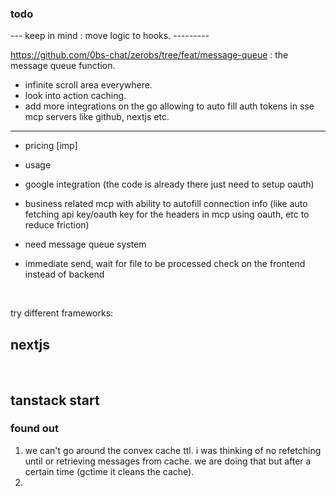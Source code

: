 ### todo

--- keep in mind : move logic to hooks. ---------

https://github.com/0bs-chat/zerobs/tree/feat/message-queue : the message queue function.

- infinite scroll area everywhere.
- look into action caching.
- add more integrations on the go allowing to auto fill auth tokens in sse mcp servers like github, nextjs etc.

---

- pricing [imp]
- usage
- google integration (the code is already there just need to setup oauth)
- business related mcp with ability to autofill connection info (like auto fetching api key/oauth key for the headers in mcp using oauth, etc to reduce friction)

- need message queue system
- immediate send, wait for file to be processed check on the frontend instead of backend

</br>

try different frameworks:

## nextjs

<br/>

## tanstack start

### found out

1. we can't go around the convex cache ttl. i was thinking of no refetching until or retrieving messages from cache. we are doing that but after a certain time (gctime it cleans the cache).
2.
